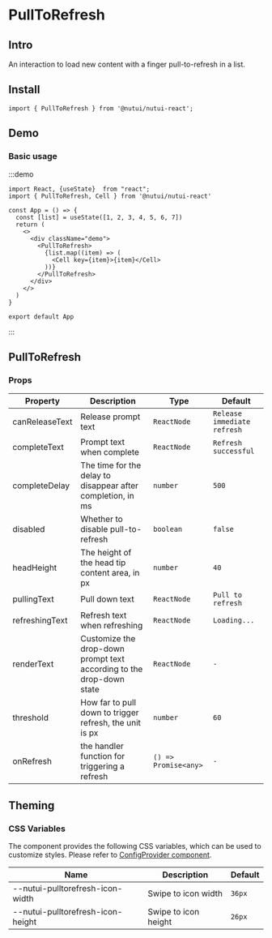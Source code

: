 # PullToRefresh

## Intro

An interaction to load new content with a finger pull-to-refresh in a list.

## Install

```tsx
import { PullToRefresh } from '@nutui/nutui-react';
```

## Demo

### Basic usage

:::demo

```tsx
import React, {useState}  from "react";
import { PullToRefresh, Cell } from '@nutui/nutui-react'

const App = () => {
  const [list] = useState([1, 2, 3, 4, 5, 6, 7])
  return (
    <>
      <div className="demo">
        <PullToRefresh>
          {list.map((item) => (
            <Cell key={item}>{item}</Cell>
          ))}
        </PullToRefresh>
      </div>
    </>
  )
}

export default App
```

:::

## PullToRefresh

### Props

| Property | Description | Type | Default |
| --- | --- | --- | --- |
| canReleaseText | Release prompt text | `ReactNode` | `Release immediate refresh` |
| completeText | Prompt text when complete | `ReactNode` | `Refresh successful` |
| completeDelay | The time for the delay to disappear after completion, in ms | `number` | `500` |
| disabled | Whether to disable pull-to-refresh | `boolean` | `false` |
| headHeight | The height of the head tip content area, in px | `number` | `40` |
| pullingText | Pull down text | `ReactNode` | `Pull to refresh` |
| refreshingText | Refresh text when refreshing | `ReactNode` | `Loading...` |
| renderText | Customize the drop-down prompt text according to the drop-down state | `ReactNode` | `-` |
| threshold | How far to pull down to trigger refresh, the unit is px | `number` | `60` |
| onRefresh | the handler function for triggering a refresh | `() => Promise<any>` | `-` |

## Theming

### CSS Variables

The component provides the following CSS variables, which can be used to customize styles. Please refer to [ConfigProvider component](#/en-US/component/configprovider).

| Name | Description | Default |
| --- | --- | --- |
| \--nutui-pulltorefresh-icon-width | Swipe to icon width  | `36px` |
| \--nutui-pulltorefresh-icon-height | Swipe to icon height   | `26px` |